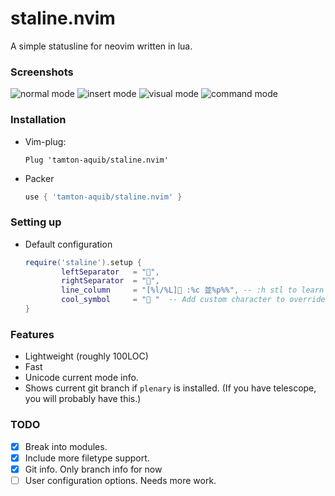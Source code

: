 # staline.nvim
A simple statusline for neovim written in lua.

### Screenshots
![normal mode](https://i.imgur.com/1gXX22o.png)
![insert mode](https://i.imgur.com/0bP6y0S.png)
![visual mode](https://i.imgur.com/v1sejC8.png)
![command mode](https://i.imgur.com/TD9CGJ6.png)


### Installation
* Vim-plug:
    ```vim
    Plug 'tamton-aquib/staline.nvim'
    ```
* Packer
    ```lua
    use { 'tamton-aquib/staline.nvim' }
    ```

### Setting up

* Default configuration
    ```lua
    require('staline').setup {
            leftSeparator   = "",
            rightSeparator  = "",
			line_column		= "[%l/%L] :%c 並%p%%", -- :h stl to learn more formats :).
            cool_symbol     = " "  -- Add custom character to override default OS symbol.
    }
    ```

### Features
* Lightweight (roughly 100LOC)
* Fast
* Unicode current mode info.
* Shows current git branch if `plenary` is installed. (If you have telescope, you will probably have this.)

### TODO

- [x] Break into modules.
- [x] Include more filetype support.
- [x] Git info. Only branch info for now
- [ ] User configuration options. Needs more work.
